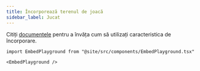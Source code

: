 ```yaml
---
title: Încorporează terenul de joacă
sidebar_label: Jucat
---
```


Citiți [documentele](intro) pentru a învăța cum să utilizați caracteristica de încorporare.

```mdx-code-block
import EmbedPlayground from "@site/src/components/EmbedPlayground.tsx"

<EmbedPlayground />
```
